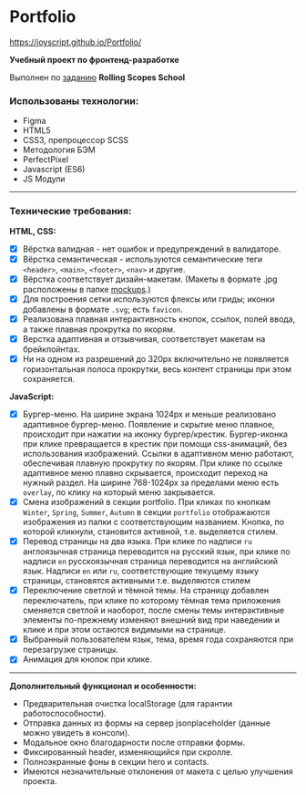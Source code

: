 # Portfolio

https://joyscript.github.io/Portfolio/

**Учебный проект по фронтенд-разработке**

Выполнен по [заданию](https://github.com/rolling-scopes-school/tasks/blob/master/tasks/portfolio/portfolio.md) **Rolling Scopes School**

### Использованы технологии:

- Figma
- HTML5
- CSS3, препроцессор SCSS
- Методология БЭМ
- PerfectPixel
- Javascript (ES6)
- JS Модули

---

### Технические требования:

**HTML, CSS:**

- [x] Вёрстка валидная - нет ошибок и предупреждений в валидаторе.
- [x] Вёрстка семантическая - используются семантические теги `<header>`, `<main>`, `<footer>`, `<nav>` и другие.
- [x] Вёрстка соответствует дизайн-макетам.
      (Макеты в формате .jpg расположены в папке [mockups](https://github.com/joyscript/Portfolio/tree/main/mockups).)
- [x] Для построения сетки используются флексы или гриды; иконки добавлены в формате `.svg`; есть `favicon`.
- [x] Реализована плавная интерактивность кнопок, ссылок, полей ввода, а также плавная прокрутка по якорям.
- [x] Верстка адаптивная и отзывчивая, соответствует макетам на брейкпойнтах.
- [x] Ни на одном из разрешений до 320px включительно не появляется горизонтальная полоса прокрутки, весь контент страницы при этом сохраняется.

**JavaScript:**

- [x] Бургер-меню.
      На ширине экрана 1024рх и меньше реализовано адаптивное бургер-меню. Появление и скрытие меню плавное, происходит при нажатии на иконку бургер/крестик. Бургер-иконка при клике превращается в крестик при помощи css-анимаций, без использования изображений. Ссылки в адаптивном меню работают, обеспечивая плавную прокрутку по якорям. При клике по ссылке адаптивное меню плавно скрывается, происходит переход на нужный раздел. На ширине 768-1024px за пределами меню есть `overlay`, по клику на который меню закрывается.
- [x] Смена изображений в секции portfolio.
      При кликах по кнопкам `Winter`, `Spring`, `Summer`, `Autumn` в секции `portfolio` отображаются изображения из папки с соответствующим названием. Кнопка, по которой кликнули, становится активной, т.е. выделяется стилем.
- [x] Перевод страницы на два языка.
      При клике по надписи `ru` англоязычная страница переводится на русский язык, при клике по надписи `en` русскоязычная страница переводится на английский язык. Надписи `en` или `ru`, соответствующие текущему языку страницы, становятся активными т.е. выделяются стилем
- [x] Переключение светлой и тёмной темы.
      На страницу добавлен переключатель, при клике по которому тёмная тема приложения сменяется светлой и наоборот, после смены темы интерактивные элементы по-прежнему изменяют внешний вид при наведении и клике и при этом остаются видимыми на странице.
- [x] Выбранный пользователем язык, тема, время года сохраняются при перезагрузке страницы.
- [x] Анимация для кнопок при клике.

---

**Дополнительный функционал и особенности:**

- Предварительная очистка localStorage (для гарантии работоспособности).
- Отправка данных из формы на сервер jsonplaceholder (данные можно увидеть в консоли).
- Модальное окно благодарности после отправки формы.
- Фиксированный header, изменяющийся при скролле.
- Полноэкранные фоны в секции hero и contacts.
- Имеются незначительные отклонения от макета с целью улучшения проекта.
